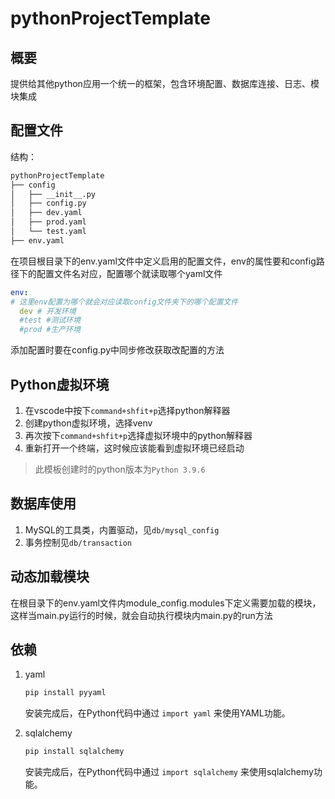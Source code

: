 # pythonProjectTemplate

## 概要

提供给其他python应用一个统一的框架，包含环境配置、数据库连接、日志、模块集成

## 配置文件

结构：

```bash
pythonProjectTemplate
├── config
│   ├── __init__.py
│   ├── config.py
│   ├── dev.yaml
│   ├── prod.yaml
│   └── test.yaml
├── env.yaml
```

在项目根目录下的env.yaml文件中定义启用的配置文件，env的属性要和config路径下的配置文件名对应，配置哪个就读取哪个yaml文件

```yaml
env:
# 这里env配置为哪个就会对应读取config文件夹下的哪个配置文件
  dev # 开发环境
  #test #测试环境
  #prod #生产环境
```

添加配置时要在config.py中同步修改获取改配置的方法

## Python虚拟环境

1. 在vscode中按下`command+shfit+p`选择python解释器
2. 创建python虚拟环境，选择venv
3. 再次按下`command+shfit+p`选择虚拟环境中的python解释器
4. 重新打开一个终端，这时候应该能看到虚拟环境已经启动

> 此模板创建时的python版本为`Python 3.9.6`

## 数据库使用

1. MySQL的工具类，内置驱动，见`db/mysql_config`
2. 事务控制见`db/transaction`

## 动态加载模块

在根目录下的env.yaml文件内module_config.modules下定义需要加载的模块，这样当main.py运行的时候，就会自动执行模块内main.py的run方法


## 依赖

1. yaml

    ```bash
    pip install pyyaml
    ```

    安装完成后，在Python代码中通过 `import yaml` 来使用YAML功能。
2. sqlalchemy

    ```bash
    pip install sqlalchemy
    ```

    安装完成后，在Python代码中通过 `import sqlalchemy` 来使用sqlalchemy功能。